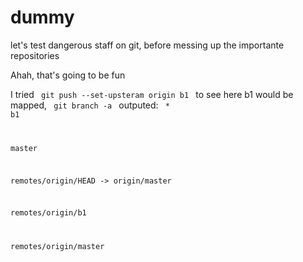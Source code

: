 # dummy
let's test dangerous staff on git, before messing up the importante repositories

Ahah, that's going to be fun

I tried 
<code> git push --set-upsteram origin b1 </code>
to see here b1 would be mapped, 
<code> git branch -a </code>
outputed: 
<code>
\* b1

master

remotes/origin/HEAD -> origin/master

remotes/origin/b1

remotes/origin/master
</code>
